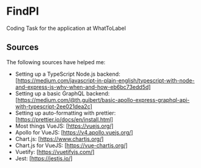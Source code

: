 # FindPI
Coding Task for the application at WhatToLabel

## Sources
The following sources have helped me:
- Setting up a TypeScript Node.js backend: [https://medium.com/javascript-in-plain-english/typescript-with-node-and-express-js-why-when-and-how-eb6bc73edd5d]
- Setting up a basic GraphQL backend: [https://medium.com/@th.guibert/basic-apollo-express-graphql-api-with-typescript-2ee021dea2c]
- Setting up auto-formatting with prettier: [https://prettier.io/docs/en/install.html]
- Most things VueJS: [https://vuejs.org/]
- Apollo for VueJS: [https://v4.apollo.vuejs.org/]
- Chart.js: [https://www.chartjs.org/]
- Chart.js for VueJS: [https://vue-chartjs.org/]
- Vuetify: [https://vuetifyjs.com/]
- Jest: [https://jestjs.io/]
